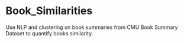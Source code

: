 # Book_Similarities
Use NLP and clustering on book summaries from CMU Book Summary Dataset to quantify books similarity.
